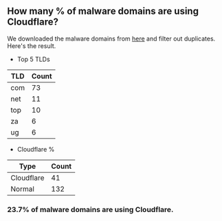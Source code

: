 ## How many % of malware domains are using Cloudflare?


We downloaded the malware domains from [here](https://urlhaus.abuse.ch) and filter out duplicates.
Here's the result.


[//]: # (start replacement)


- Top 5 TLDs

| TLD | Count |
| --- | --- |
| com | 73 |
| net | 11 |
| top | 10 |
| za | 6 |
| ug | 6 |


- Cloudflare %

| Type | Count |
| --- | --- |
| Cloudflare | 41 |
| Normal | 132 |


### 23.7% of malware domains are using Cloudflare.